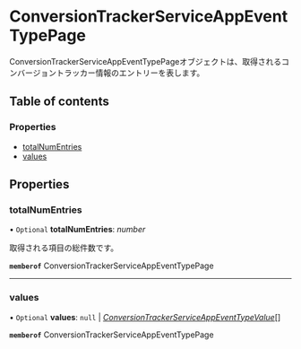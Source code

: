 # ConversionTrackerServiceAppEventTypePage


<div lang=\"ja\">ConversionTrackerServiceAppEventTypePageオブジェクトは、取得されるコンバージョントラッカー情報のエントリーを表します。</div> 

## Table of contents

### Properties

- [totalNumEntries](conversiontrackerserviceappeventtypepage.md#totalnumentries)
- [values](conversiontrackerserviceappeventtypepage.md#values)

## Properties

### totalNumEntries

• `Optional` **totalNumEntries**: *number*

<div lang=\"ja\">取得される項目の総件数です。</div> 

**`memberof`** ConversionTrackerServiceAppEventTypePage

___

### values

• `Optional` **values**: ``null`` \| [*ConversionTrackerServiceAppEventTypeValue*](conversiontrackerserviceappeventtypevalue.md)[]

**`memberof`** ConversionTrackerServiceAppEventTypePage
